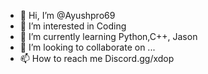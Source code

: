 - 👋 Hi, I’m @Ayushpro69
- 👀 I’m interested in Coding
- 🌱 I’m currently learning Python,C++, Jason
- 💞️ I’m looking to collaborate on ...
- 📫 How to reach me Discord.gg/xdop

<!---
Ayushpro69/Ayushpro69 is a ✨ special ✨ repository because its `README.md` (this file) appears on your GitHub profile.
You can click the Preview link to take a look at your changes.
--->
